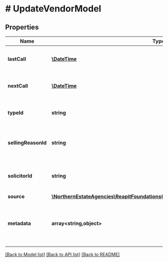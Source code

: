 # # UpdateVendorModel

## Properties

Name | Type | Description | Notes
------------ | ------------- | ------------- | -------------
**lastCall** | [**\DateTime**](\DateTime.md) | The date the vendor was last called | [optional]
**nextCall** | [**\DateTime**](\DateTime.md) | The date the vendor is next due to be called | [optional]
**typeId** | **string** | The unique identifier of the type of vendor | [optional]
**sellingReasonId** | **string** | The unique identifier of the reason the vendor is selling | [optional]
**solicitorId** | **string** | The unique identifier of the vendor&#39;s solicitor | [optional]
**source** | [**\NorthernEstateAgencies\ReapitFoundationsClient\Model\InlineResponse20037Source**](InlineResponse20037Source.md) |  | [optional]
**metadata** | **array<string,object>** | App specific metadata that has been set against the vendor | [optional]

[[Back to Model list]](../../README.md#models) [[Back to API list]](../../README.md#endpoints) [[Back to README]](../../README.md)
